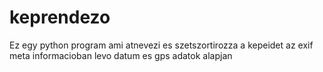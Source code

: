 # keprendezo
Ez egy python program ami atnevezi es szetszortirozza a kepeidet az exif meta informacioban levo datum es gps adatok alapjan
